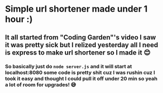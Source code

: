 # Simple url shortener made under 1 hour :)

## It all started from "Coding Garden"'s video I saw it was pretty sick but I relized yesterday all I need is express to make url shortener so I made it 😊

### So basically just do `node server.js` and it will start at localhost:8080 some code is pretty shit cuz I was rushin cuz I took it easy and thought I could pull it off under 20 min so yeah a lot of room for upgrades! 😅
